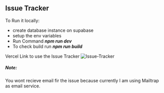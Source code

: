 ## Issue Tracker

To Run it locally:
- create database instance on supabase
- setup the env variables
- Run Command  ***npm run dev***
- To check build run  ***npm run build***

Vercel Link to use the Issue Tracker
![Issue-Tracker](issue-tracker-five-ebon.vercel.app)

##### Note:
You wont recieve email fir the issue because currently I am using Mailtrap as email service.

